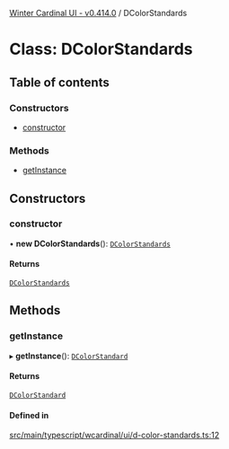 [Winter Cardinal UI - v0.414.0](../index.md) / DColorStandards

# Class: DColorStandards

## Table of contents

### Constructors

- [constructor](DColorStandards.md#constructor)

### Methods

- [getInstance](DColorStandards.md#getinstance)

## Constructors

### constructor

• **new DColorStandards**(): [`DColorStandards`](DColorStandards.md)

#### Returns

[`DColorStandards`](DColorStandards.md)

## Methods

### getInstance

▸ **getInstance**(): [`DColorStandard`](DColorStandard.md)

#### Returns

[`DColorStandard`](DColorStandard.md)

#### Defined in

[src/main/typescript/wcardinal/ui/d-color-standards.ts:12](https://github.com/winter-cardinal/winter-cardinal-ui/blob/v0.414.0/src/main/typescript/wcardinal/ui/d-color-standards.ts#L12)
